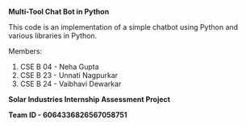 **Multi-Tool Chat Bot in Python**  

This code is an implementation of a simple chatbot using Python and various libraries in Python.   

Members:
1. CSE B 04 - Neha Gupta
2. CSE B 23 - Unnati Nagpurkar
3. CSE B 24 - Vaibhavi Dewarkar

  
**Solar Industries Internship Assessment Project**  

**Team ID -  6064336826567058751**
